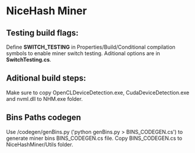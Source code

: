 # NiceHash Miner
## Testing build flags:

Define **SWITCH_TESTING** in Properties/Build/Conditional compilation symbols to enable miner switch testing. Aditional options are in **SwitchTesting.cs**.

## Aditional build steps:
Make sure to copy OpenCLDeviceDetection.exe, CudaDeviceDetection.exe and nvml.dll to NHM.exe folder.

## Bins Paths codegen
Use /codegen/genBins.py ('python genBins.py > BINS_CODEGEN.cs') to generate miner bins BINS_CODEGEN.cs file. Copy BINS_CODEGEN.cs to NiceHashMiner/Utils folder.